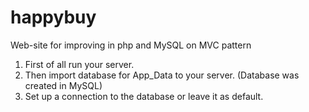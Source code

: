 # happybuy
Web-site for improving in php and MySQL on MVC pattern

1. First of all run your server.
2. Then import database for App_Data to your server. (Database was created in MySQL)
3. Set up a connection to the database or leave it as default.

